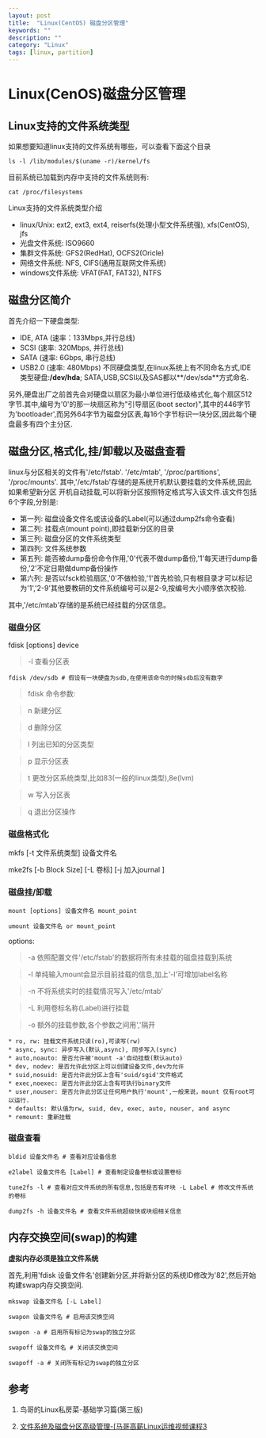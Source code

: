 ```yaml
---
layout: post
title:  "Linux(CentOS) 磁盘分区管理"
keywords: ""
description: ""
category: "Linux" 
tags: [linux, partition]
---
```


# Linux(CenOS)磁盘分区管理

## Linux支持的文件系统类型

如果想要知道linux支持的文件系统有哪些，可以查看下面这个目录

	ls -l /lib/modules/$(uname -r)/kernel/fs

目前系统已加载到内存中支持的文件系统则有:

	cat /proc/filesystems

Linux支持的文件系统类型介绍
* linux/Unix: ext2, ext3, ext4, reiserfs(处理小型文件系统强), xfs(CentOS), jfs
* 光盘文件系统: ISO9660
* 集群文件系统: GFS2(RedHat), OCFS2(Oricle)
* 网络文件系统: NFS, CIFS(通用互联网文件系统)
* windows文件系统: VFAT(FAT, FAT32), NTFS


<!-- more -->

## 磁盘分区简介

首先介绍一下硬盘类型:
* IDE, ATA (速率：133Mbps,并行总线)
* SCSI (速率: 320Mbps, 并行总线)
* SATA (速率: 6Gbps, 串行总线)
* USB2.0 (速率: 480Mbps)
不同硬盘类型,在linux系统上有不同命名方式,IDE类型硬盘:**/dev/hda**; 
SATA,USB,SCSI以及SAS都以**/dev/sda**方式命名.

另外,硬盘出厂之前首先会对硬盘以扇区为最小单位进行低级格式化,每个扇区512字节.其中,编号为'0'的那一块扇区称为"引导扇区(boot sector)",其中的446字节为'bootloader',而另外64字节为磁盘分区表,每16个字节标识一块分区,因此每个硬盘最多有四个主分区.

## 磁盘分区,格式化,挂/卸载以及磁盘查看

linux与分区相关的文件有'/etc/fstab'. '/etc/mtab', '/proc/partitions', '/proc/mounts'.
其中,'/etc/fstab'存储的是系统开机默认要挂载的文件系统,因此如果希望新分区
开机自动挂载,可以将新分区按照特定格式写入该文件.该文件包括6个字段,分别是:
* 第一列: 磁盘设备文件名或该设备的Label(可以通过dump2fs命令查看)
* 第二列: 挂载点(mount point),即挂载新分区的目录
* 第三列: 磁盘分区的文件系统类型
* 第四列: 文件系统参数
* 第五列: 能否被dump备份命令作用,'0'代表不做dump备份,'1'每天进行dump备份,'2'不定日期做dump备份操作
* 第六列: 是否以fsck检验扇区,'0'不做检验,'1'首先检验,只有根目录才可以标记为'1','2-9'其他要教研的文件系统编号可以是2-9,按编号大小顺序依次校验.

其中,'/etc/mtab'存储的是系统已经挂载的分区信息。

### 磁盘分区

fdisk [options] device

> -l 查看分区表

	fdisk /dev/sdb # 假设有一块硬盘为sdb,在使用该命令的时候sdb后没有数字

> fdisk 命令参数:

> n 新建分区

> d 删除分区

> l 列出已知的分区类型

> p 显示分区表

> t 更改分区系统类型,比如83(一般的linux类型),8e(lvm)

> w 写入分区表

> q 退出分区操作

### 磁盘格式化

mkfs [-t 文件系统类型] 设备文件名

mke2fs [-b Block Size] [-L 卷标] [-j 加入journal ]


### 磁盘挂/卸载

	mount [options] 设备文件名 mount_point

	umount 设备文件名 or mount_point

options:

> -a 依照配置文件'/etc/fstab'的数据将所有未挂载的磁盘挂载到系统

> -l 单纯输入mount会显示目前挂载的信息,加上'-l'可增加label名称

> -n 不将系统实时的挂载情况写入'/etc/mtab'

> -L 利用卷标名称(Label)进行挂载

> -o 额外的挂载参数,各个参数之间用','隔开

	* ro, rw: 挂载文件系统只读(ro),可读写(rw)
	* async, sync: 异步写入(默认,async), 同步写入(sync)
	* auto,noauto: 是否允许被'mount -a'自动挂载(默认auto)
	* dev, nodev: 是否允许此分区上可以创建设备文件,dev为允许
	* suid,nosuid: 是否允许此分区上含有'suid/sgid'文件格式
	* exec,noexec: 是否允许此分区上含有可执行binary文件
	* user,nouser: 是否允许此分区让任何用户执行'mount',一般来说，mount 仅有root可以运行.
	* defaults: 默认值为rw, suid, dev, exec, auto, nouser, and async
	* remount: 重新挂载

### 磁盘查看

	bldid 设备文件名 # 查看对应设备信息

	e2label 设备文件名 [Label] # 查看制定设备卷标或设置卷标

	tune2fs -l # 查看对应文件系统的所有信息,包括是否有坏块 -L Label # 修改文件系统的卷标 

	dump2fs -h 设备文件名 # 查看文件系统超级快或块组相关信息

## 内存交换空间(swap)的构建

**虚拟内存必须是独立文件系统**

首先,利用'fdisk 设备文件名'创建新分区,并将新分区的系统ID修改为'82',然后开始构建swap内存交换空间.

	mkswap 设备文件名 [-L Label] 

	swapon 设备文件名 # 启用该交换空间

	swapon -a # 启用所有标记为swap的独立分区

	swapoff 设备文件名 # 关闭该交换空间

	swapoff -a # 关闭所有标记为swap的独立分区

## 参考

1. 鸟哥的Linux私房菜-基础学习篇(第三版)

2. [文件系统及磁盘分区高级管理-\[马哥高薪Linux运维视频课程3][1]

[1]: http://edu.51cto.com/course/course_id-834.html
